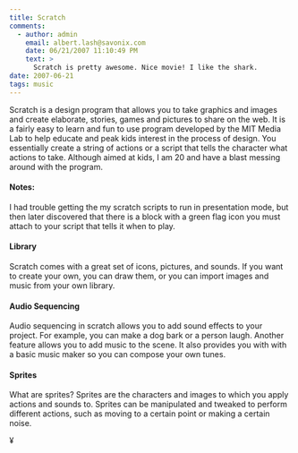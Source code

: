 ```yaml
---
title: Scratch
comments:
  - author: admin
    email: albert.lash@savonix.com
    date: 06/21/2007 11:10:49 PM
    text: >
      Scratch is pretty awesome. Nice movie! I like the shark.
date: 2007-06-21
tags: music
---
```

Scratch is a design program that allows you to take graphics and images and create elaborate, stories, games and pictures to share on the web.  It is a fairly easy to learn and fun to use program developed by the MIT Media Lab to help educate and peak kids interest in the process of design.  You essentially create a string of actions or a script that tells the character what actions to take.  Although aimed at kids, I am 20 and have a blast messing around with the program.

#### <strong>Notes:</strong>

I had trouble getting the my scratch scripts to run in presentation mode, but then later discovered that there is a block with a green flag icon you must attach to your script that tells it when to play.

#### <strong>Library</strong>

Scratch comes with a great set of icons, pictures, and sounds. If you want to create your own, you can draw them, or you can import images and music from your own library.

#### <strong>Audio Sequencing</strong>

Audio sequencing in scratch allows you to add sound effects to your project.  For example, you can make a dog bark or a person laugh.  Another feature allows you to add music to the scene.  It also provides you with with a basic music maker so you can compose your own tunes.

#### <strong>Sprites</strong>

What are sprites?  Sprites are the characters and images to which you apply actions and sounds to.  Sprites can be manipulated and tweaked to perform different actions, such as moving to a certain point or making a certain noise.

¥

